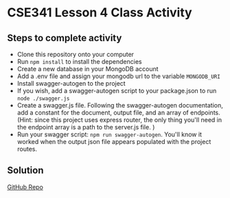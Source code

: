 # CSE341 Lesson 4 Class Activity

## Steps to complete activity

- Clone this repository onto your computer
- Run `npm install` to install the dependencies
- Create a new database in your MongoDB account
- Add a .env file and assign your mongodb url to the variable `MONGODB_URI`
- Install swagger-autogen to the project
- If you wish, add a swagger-autogen script to your package.json to run `node ./swagger.js`
- Create a swagger.js file. Following the swagger-autogen documentation, add a constant for the document, output file, and an array of endpoints. (Hint: since this project uses express router, the only thing you'll need in the endpoint array is a path to the server.js file. )
- Run your swagger script: `npm run swagger-autogen`. You'll know it worked when the output json file appears populated with the project routes.


## Solution

[GitHub Repo](https://github.com/byui-cse/cse341-code-student/tree/L04-class-complete)